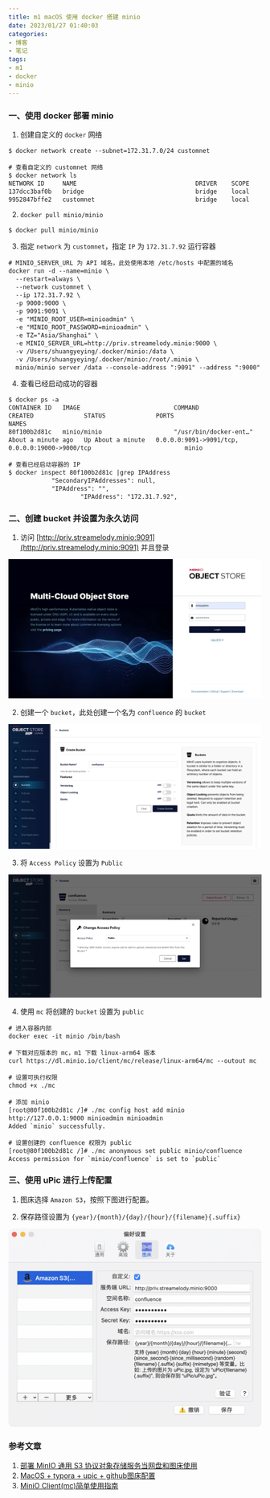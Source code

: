 ```yaml
---
title: m1 macOS 使用 docker 搭建 minio
date: 2023/01/27 01:40:03
categories: 
- 博客
- 笔记
tags: 
- m1
- docker
- minio
---
```


### 一、使用 docker 部署 minio

1. 创建自定义的 `docker` 网络

```shell
$ docker network create --subnet=172.31.7.0/24 customnet

# 查看自定义的 customnet 网络
$ docker network ls
NETWORK ID     NAME                                 DRIVER    SCOPE
137dcc3baf0b   bridge                               bridge    local
9952847bffe2   customnet                            bridge    local
```

2. `docker pull minio/minio`

```shell
$ docker pull minio/minio
```
<!--more-->

3. 指定 `network` 为 `customnet`，指定 `IP` 为 `172.31.7.92` 运行容器

```shell
# MINIO_SERVER_URL 为 API 域名，此处使用本地 /etc/hosts 中配置的域名
docker run -d --name=minio \
  --restart=always \
  --network customnet \
  --ip 172.31.7.92 \
  -p 9000:9000 \
  -p 9091:9091 \
  -e "MINIO_ROOT_USER=minioadmin" \
  -e "MINIO_ROOT_PASSWORD=minioadmin" \
  -e TZ="Asia/Shanghai" \
  -e MINIO_SERVER_URL=http://priv.streamelody.minio:9000 \
  -v /Users/shuangyeying/.docker/minio:/data \
  -v /Users/shuangyeying/.docker/minio:/root/.minio \
  minio/minio server /data --console-address ":9091" --address ":9000"
```

4. 查看已经启动成功的容器

```shell
$ docker ps -a
CONTAINER ID   IMAGE                          COMMAND                  CREATED              STATUS              PORTS                                                                    NAMES
80f100b2d81c   minio/minio                    "/usr/bin/docker-ent…"   About a minute ago   Up About a minute   0.0.0.0:9091->9091/tcp, 0.0.0.0:19000->9000/tcp                          minio

# 查看已经启动容器的 IP
$ docker inspect 80f100b2d81c |grep IPAddress
            "SecondaryIPAddresses": null,
            "IPAddress": "",
                    "IPAddress": "172.31.7.92",
```



### 二、创建 bucket 并设置为永久访问

1. 访问 [http://priv.streamelody.minio:9091](http://priv.streamelody.minio:9091) 并且登录

<img src="https://raw.githubusercontent.com/streamelody/jekyll_resource/master/assets/blogImg/2023/01/27/01/image-20230126001744640.png" alt="image-20230126001744640" style="zoom:50%;" />

2. 创建一个 `bucket`，此处创建一个名为 `confluence` 的 `bucket`

<img src="https://raw.githubusercontent.com/streamelody/jekyll_resource/master/assets/blogImg/2023/01/27/01/image-20230126001902005.png" alt="image-20230126001902005" style="zoom:50%;" />

3. 将 `Access Policy` 设置为 `Public`

<img src="https://raw.githubusercontent.com/streamelody/jekyll_resource/master/assets/blogImg/2023/01/27/01/image-20230126002358216.png" alt="image-20230126002358216" style="zoom:50%;" />



4. 使用 `mc` 将创建的 `bucket` 设置为 `public`

```shell
# 进入容器内部
docker exec -it minio /bin/bash

# 下载对应版本的 mc，m1 下载 linux-arm64 版本
curl https://dl.minio.io/client/mc/release/linux-arm64/mc --outout mc

# 设置可执行权限
chmod +x ./mc

# 添加 minio
[root@80f100b2d81c /]# ./mc config host add minio http://127.0.0.1:9000 minioadmin minioadmin
Added `minio` successfully.

# 设置创建的 confluence 权限为 public
[root@80f100b2d81c /]# ./mc anonymous set public minio/confluence
Access permission for `minio/confluence` is set to `public`
```



### 三、使用 uPic 进行上传配置

1. 图床选择 `Amazon S3`，按照下图进行配置。

2. 保存路径设置为 `{year}/{month}/{day}/{hour}/{filename}{.suffix}`

<img src="https://raw.githubusercontent.com/streamelody/jekyll_resource/master/assets/blogImg/2023/01/27/01/image-20230126175619202.png" alt="image-20230126175619202" style="zoom:50%;" />

### 参考文章

1. [部署 MinIO 通用 S3 协议对象存储服务当网盘和图床使用](https://www.ioiox.com/archives/151.html/comment-page-1)
2. [MacOS + typora + upic + github图床配置](https://blog.csdn.net/weixin_51216553/article/details/127181022)
3. [MiniO Client(mc)简单使用指南](https://www.cnblogs.com/panw/p/16801534.html)